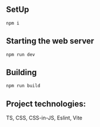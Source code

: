 ## SetUp

```
npm i
```

## Starting the web server

```
npm run dev
```

## Building

```
npm run build
```

## Project technologies:

TS, CSS, CSS-in-JS, Eslint, Vite
